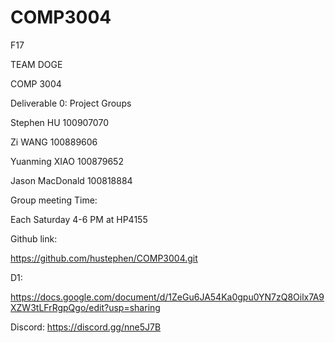 # COMP3004
F17



TEAM DOGE

COMP 3004

Deliverable 0: Project Groups


Stephen HU 		100907070

Zi WANG 		100889606

Yuanming XIAO 	100879652

Jason MacDonald    100818884



Group meeting Time:

Each Saturday 4-6 PM at HP4155

Github link:

https://github.com/hustephen/COMP3004.git



D1:


https://docs.google.com/document/d/1ZeGu6JA54Ka0gpu0YN7zQ8Oilx7A9XZW3tLFrRgpQgo/edit?usp=sharing



Discord:
https://discord.gg/nne5J7B
